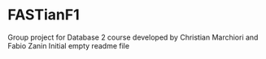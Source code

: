 # FASTianF1
Group project for Database 2 course developed by Christian Marchiori and Fabio Zanin
Initial empty readme file
